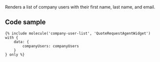 Renders a list of company users with their first name, last name, and email.

## Code sample

```
{% include molecule('company-user-list', 'QuoteRequestAgentWidget') with {
    data: {
        companyUsers: companyUsers
    }
} only %}
```
